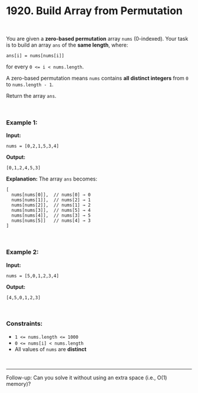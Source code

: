 # 1920. Build Array from Permutation

<br>

You are given a **zero-based permutation** array `nums` (0-indexed).
Your task is to build an array `ans` of the **same length**, where:

```
ans[i] = nums[nums[i]]
```

for every `0 <= i < nums.length`.

A zero-based permutation means `nums` contains **all distinct integers** from `0` to `nums.length - 1`.

Return the array `ans`.

<br>

### Example 1:

**Input:**

```
nums = [0,2,1,5,3,4]
```

**Output:**

```
[0,1,2,4,5,3]
```

**Explanation:**
The array `ans` becomes:

```
[
  nums[nums[0]],  // nums[0] → 0
  nums[nums[1]],  // nums[2] → 1
  nums[nums[2]],  // nums[1] → 2
  nums[nums[3]],  // nums[5] → 4
  nums[nums[4]],  // nums[3] → 5
  nums[nums[5]]   // nums[4] → 3
]
```

<br>

### Example 2:

**Input:**

```
nums = [5,0,1,2,3,4]
```

**Output:**

```
[4,5,0,1,2,3]
```

<br>

### Constraints:

* `1 <= nums.length <= 1000`
* `0 <= nums[i] < nums.length`
* All values of `nums` are **distinct**

<br>

---

Follow-up: Can you solve it without using an extra space (i.e., O(1) memory)?